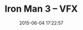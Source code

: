---
layout: video
title:  "Iron Man 3 – VFX"
date:   2015-06-04 17:22:57
path1: videos
path2: motion-design
path3:
category: videos
tags:
- motion-design
intro: ""
description: ""
id-youtube: VIaeABAkXpc
viaurl:
viatitle:
---